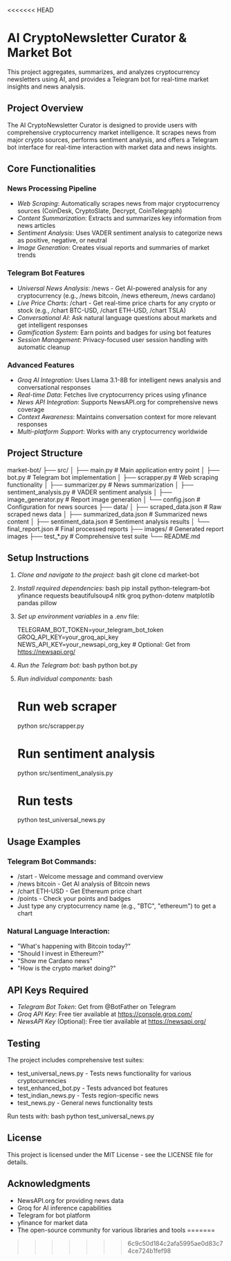 <<<<<<< HEAD
# AI CryptoNewsletter Curator & Market Bot

This project aggregates, summarizes, and analyzes cryptocurrency newsletters using AI, and provides a Telegram bot for real-time market insights and news analysis.

## Project Overview

The AI CryptoNewsletter Curator is designed to provide users with comprehensive cryptocurrency market intelligence. It scrapes news from major crypto sources, performs sentiment analysis, and offers a Telegram bot interface for real-time interaction with market data and news insights.

## Core Functionalities

### News Processing Pipeline
- *Web Scraping*: Automatically scrapes news from major cryptocurrency sources (CoinDesk, CryptoSlate, Decrypt, CoinTelegraph)
- *Content Summarization*: Extracts and summarizes key information from news articles
- *Sentiment Analysis*: Uses VADER sentiment analysis to categorize news as positive, negative, or neutral
- *Image Generation*: Creates visual reports and summaries of market trends

### Telegram Bot Features
- *Universal News Analysis*: /news <cryptocurrency> - Get AI-powered analysis for any cryptocurrency (e.g., /news bitcoin, /news ethereum, /news cardano)
- *Live Price Charts*: /chart <ticker> - Get real-time price charts for any crypto or stock (e.g., /chart BTC-USD, /chart ETH-USD, /chart TSLA)
- *Conversational AI*: Ask natural language questions about markets and get intelligent responses
- *Gamification System*: Earn points and badges for using bot features
- *Session Management*: Privacy-focused user session handling with automatic cleanup

### Advanced Features
- *Groq AI Integration*: Uses Llama 3.1-8B for intelligent news analysis and conversational responses
- *Real-time Data*: Fetches live cryptocurrency prices using yfinance
- *News API Integration*: Supports NewsAPI.org for comprehensive news coverage
- *Context Awareness*: Maintains conversation context for more relevant responses
- *Multi-platform Support*: Works with any cryptocurrency worldwide

## Project Structure


market-bot/
├── src/
│   ├── main.py              # Main application entry point
│   ├── bot.py               # Telegram bot implementation
│   ├── scrapper.py          # Web scraping functionality
│   ├── summarizer.py        # News summarization
│   ├── sentiment_analysis.py # VADER sentiment analysis
│   ├── image_generator.py   # Report image generation
│   └── config.json          # Configuration for news sources
├── data/
│   ├── scraped_data.json    # Raw scraped news data
│   ├── summarized_data.json # Summarized news content
│   ├── sentiment_data.json  # Sentiment analysis results
│   └── final_report.json    # Final processed reports
├── images/                  # Generated report images
├── test_*.py               # Comprehensive test suite
└── README.md


## Setup Instructions

1. *Clone and navigate to the project:*
   bash
   git clone <repository-url>
   cd market-bot
   

2. *Install required dependencies:*
   bash
   pip install python-telegram-bot yfinance requests beautifulsoup4 nltk groq python-dotenv matplotlib pandas pillow
   

3. *Set up environment variables* in a .env file:
   
   TELEGRAM_BOT_TOKEN=your_telegram_bot_token
   GROQ_API_KEY=your_groq_api_key
   NEWS_API_KEY=your_newsapi_org_key  # Optional: Get from https://newsapi.org/
   

4. *Run the Telegram bot:*
   bash
   python bot.py
   

5. *Run individual components:*
   bash
   # Run web scraper
   python src/scrapper.py
   
   # Run sentiment analysis
   python src/sentiment_analysis.py
   
   # Run tests
   python test_universal_news.py
   

## Usage Examples

### Telegram Bot Commands:
- /start - Welcome message and command overview
- /news bitcoin - Get AI analysis of Bitcoin news
- /chart ETH-USD - Get Ethereum price chart
- /points - Check your points and badges
- Just type any cryptocurrency name (e.g., "BTC", "ethereum") to get a chart

### Natural Language Interaction:
- "What's happening with Bitcoin today?"
- "Should I invest in Ethereum?"
- "Show me Cardano news"
- "How is the crypto market doing?"

## API Keys Required

- *Telegram Bot Token*: Get from @BotFather on Telegram
- *Groq API Key*: Free tier available at https://console.groq.com/
- *NewsAPI Key* (Optional): Free tier available at https://newsapi.org/

## Testing

The project includes comprehensive test suites:
- test_universal_news.py - Tests news functionality for various cryptocurrencies
- test_enhanced_bot.py - Tests advanced bot features
- test_indian_news.py - Tests region-specific news
- test_news.py - General news functionality tests

Run tests with:
bash
python test_universal_news.py


## License

This project is licensed under the MIT License - see the LICENSE file for details.

## Acknowledgments

- NewsAPI.org for providing news data
- Groq for AI inference capabilities
- Telegram for bot platform
- yfinance for market data
- The open-source community for various libraries and tools
=======

>>>>>>> 6c9c50d184c2afa5995ae0d83c74ce724b1fef98
